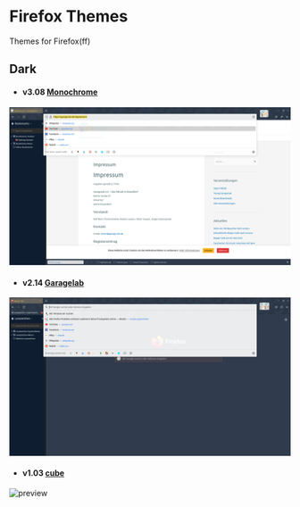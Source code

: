 # **Firefox** Themes
Themes for Firefox(ff)

## Dark

* #### v3.08 [Monochrome](monochrome)
[![monochrome theme preview](https://github.com/MintArchit/ff-themes/blob/assets/theme_preview.png)](https://github.com/MintArchit/ff-themes/tree/master/monochrome)

* #### v2.14 [Garagelab](gl-dark)
[![gl-dark theme preview](https://github.com/MintArchit/ff-themes/blob/assets/gl-dark_preview.png)](https://github.com/MintArchit/ff-themes/tree/master/gl-dark)

* #### v1.03  [cube](cube)
![preview](./gl-dark/preview.png)
